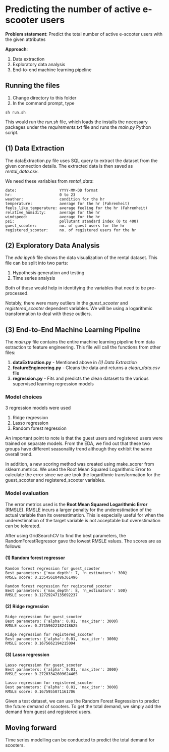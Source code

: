 # Predicting the number of active e-scooter users

**Problem statement**: Predict the total number of active e-scooter users with the given attributes 

**Approach**:
1. Data extraction
2. Exploratory data analysis 
3. End-to-end machine learning pipeline

## Running the files

1. Change directory to this folder
2. In the command prompt, type

```
sh run.sh
```
This would run the _run.sh_ file, which loads the installs the necessary packages under the _requirements.txt_ file and runs the _main.py_ Python script.

## (1) Data Extraction

The dataExtraction.py file uses SQL query to extract the dataset from the given connection details. The extracted data is then saved as _rental_data.csv_.

We need these variables from _rental_data_:
```
date:                   YYYY-MM-DD format
hr:                     0 to 23
weather:                condition for the hr
temperature:            average for the hr (Fahrenheit)
feels_like_temperature: average feeling for the hr (Fahrenheit)
relative_humidity:      average for the hr
windspeed:              average for the hr
psi:                    pollutant standard index (0 to 400)
guest_scooter:          no. of guest users for the hr
registered_scooter:     no. of registered users for the hr
```

## (2) Exploratory Data Analysis

The _eda.ipynb_ file shows the data visualization of the rental dataset. This file can be split into two parts:

1. Hypothesis generation and testing
2. Time series analysis

Both of these would help in identifying the variables that need to be pre-processed.

Notably, there were many outliers in the _guest_scooter_ and _registered_scooter_ dependent variables. We will be using a logarithmic transformation to deal with these outliers. 

## (3) End-to-End Machine Learning Pipeline

The _main.py_ file contains the entire machine learning pipeline from data extraction to feature engineering. This file will call the functions from other files: 

1. **dataExtraction.py** - Mentioned above in _(1) Data Extraction_
2. **featureEngineering.py** - Cleans the data and returns a _clean_data.csv_ file
3. **regression.py** - Fits and predicts the clean dataset to the various supervised learning regression models

### Model choices

3 regression models were used 

1. Ridge regression
2. Lasso regression
3. Random forest regression

An important point to note is that the guest users and registered users were trained on separate models. From the EDA, we find out that these two groups have different seasonality trend although they exhibit the same overall trend.

In addition, a new scoring method was created using make_scorer from sklearn.metrics. We used the Root Mean Squared Logarithmic Error to calculate the error since we are took the logarithmic transformation for the guest_scooter and registered_scooter variables.

### Model evaluation

The error metrics used is the **Root Mean Squared Logarithmic Error** (RMSLE). RMSLE incurs a larger penalty for the underestimation of the actual variable than its overestimation. This is especially useful for when the underestimation of the target variable is not acceptable but overestimation can be tolerated.

After using GridSearchCV to find the best parameters, the RandomForestRegressor gave the lowest RMSLE values. The scores are as follows:

#### (1) Random forest regressor
```
Random forest regression for guest_scooter
Best parameters: {'max_depth': 7, 'n_estimators': 300}
RMSLE score: 0.23545610486361496

Random forest regression for registered_scooter
Best parameters: {'max_depth': 8, 'n_estimators': 500}
RMSLE score: 0.12729247135692237
```

#### (2) Ridge regression
```
Ridge regression for guest_scooter
Best parameters: {'alpha': 0.01, 'max_iter': 3000}
RMSLE score: 0.27159622182418625

Ridge regression for registered_scooter
Best parameters: {'alpha': 0.01, 'max_iter': 3000}
RMSLE score: 0.1675662194215094
```

#### (3) Lasso regression
```
Lasso regression for guest_scooter
Best parameters: {'alpha': 0.01, 'max_iter': 3000}
RMSLE score: 0.27203342609624465

Lasso regression for registered_scooter
Best parameters: {'alpha': 0.01, 'max_iter': 3000}
RMSLE score: 0.1675955071161706
```

Given a test dataset, we can use the Random Forest Regression to predict the future demand of scooters. To get the total demand, we simply add the demand from guest and registered users.

## Moving forward

Time series modelling can be conducted to predict the total demand for scooters.
